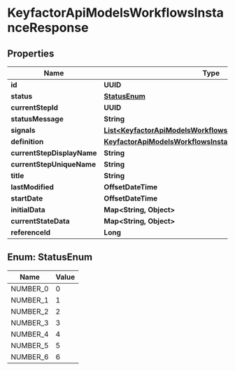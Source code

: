 

# KeyfactorApiModelsWorkflowsInstanceResponse


## Properties

| Name | Type | Description | Notes |
|------------ | ------------- | ------------- | -------------|
|**id** | **UUID** |  |  [optional] |
|**status** | [**StatusEnum**](#StatusEnum) |  |  [optional] |
|**currentStepId** | **UUID** |  |  [optional] |
|**statusMessage** | **String** |  |  [optional] |
|**signals** | [**List&lt;KeyfactorApiModelsWorkflowsAvailableSignalResponse&gt;**](KeyfactorApiModelsWorkflowsAvailableSignalResponse.md) |  |  [optional] |
|**definition** | [**KeyfactorApiModelsWorkflowsInstanceDefinitionResponse**](KeyfactorApiModelsWorkflowsInstanceDefinitionResponse.md) |  |  [optional] |
|**currentStepDisplayName** | **String** |  |  [optional] |
|**currentStepUniqueName** | **String** |  |  [optional] |
|**title** | **String** |  |  [optional] |
|**lastModified** | **OffsetDateTime** |  |  [optional] |
|**startDate** | **OffsetDateTime** |  |  [optional] |
|**initialData** | **Map&lt;String, Object&gt;** |  |  [optional] |
|**currentStateData** | **Map&lt;String, Object&gt;** |  |  [optional] |
|**referenceId** | **Long** |  |  [optional] |



## Enum: StatusEnum

| Name | Value |
|---- | -----|
| NUMBER_0 | 0 |
| NUMBER_1 | 1 |
| NUMBER_2 | 2 |
| NUMBER_3 | 3 |
| NUMBER_4 | 4 |
| NUMBER_5 | 5 |
| NUMBER_6 | 6 |



